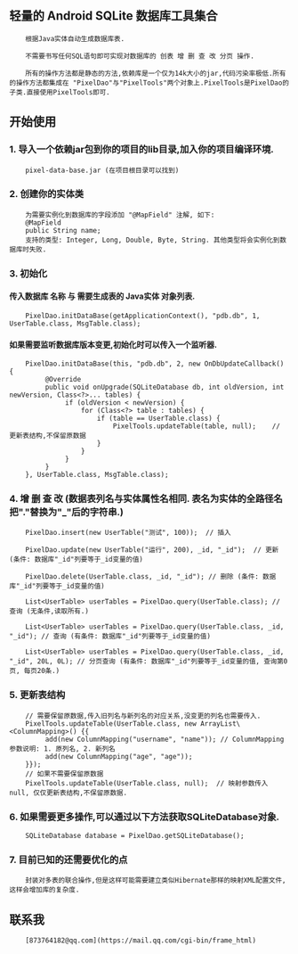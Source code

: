 ## 轻量的 Android SQLite 数据库工具集合
        根据Java实体自动生成数据库表.
        
        不需要书写任何SQL语句即可实现对数据库的 创表 增 删 查 改 分页 操作.
         
        所有的操作方法都是静态的方法,依赖库是一个仅为14k大小的jar,代码污染率极低.所有的操作方法都集成在 "PixelDao"与"PixelTools"两个对象上.PixelTools是PixelDao的子类.直接使用PixelTools即可.

## 开始使用

### 1. 导入一个依赖jar包到你的项目的lib目录,加入你的项目编译环境.
        pixel-data-base.jar (在项目根目录可以找到)

### 2. 创建你的实体类
        为需要实例化到数据库的字段添加 "@MapField" 注解, 如下:
        @MapField
        public String name;
        支持的类型: Integer, Long, Double, Byte, String. 其他类型将会实例化到数据库时失败.

### 3. 初始化
#### 传入数据库 名称 与 需要生成表的 Java实体 对象列表.
        PixelDao.initDataBase(getApplicationContext(), "pdb.db", 1, UserTable.class, MsgTable.class);
#### 如果需要监听数据库版本变更,初始化时可以传入一个监听器.
        PixelDao.initDataBase(this, "pdb.db", 2, new OnDbUpdateCallback() {
             @Override
             public void onUpgrade(SQLiteDatabase db, int oldVersion, int newVersion, Class<?>... tables) {
                  if (oldVersion < newVersion) {
                      for (Class<?> table : tables) {
                          if (table == UserTable.class) {
                              PixelTools.updateTable(table, null);    // 更新表结构,不保留原数据
                          }
                      }
                  }
             }
        }, UserTable.class, MsgTable.class);

### 4. 增 删 查 改  (数据表列名与实体属性名相同. 表名为实体的全路径名把"."替换为"_"后的字符串.)
        PixelDao.insert(new UserTable("测试", 100));  // 插入
        
        PixelDao.update(new UserTable("运行", 200), _id, "_id");  // 更新 (条件: 数据库"_id"列要等于_id变量的值)
        
        PixelDao.delete(UserTable.class, _id, "_id"); // 删除 (条件: 数据库"_id"列要等于_id变量的值)
        
        List<UserTable> userTables = PixelDao.query(UserTable.class); // 查询 (无条件,读取所有.)
        
        List<UserTable> userTables = PixelDao.query(UserTable.class, _id, "_id"); // 查询 (有条件: 数据库"_id"列要等于_id变量的值)
        
        List<UserTable> userTables = PixelDao.query(UserTable.class, _id, "_id", 20L, 0L); // 分页查询 (有条件: 数据库"_id"列要等于_id变量的值, 查询第0页, 每页20条.)

### 5. 更新表结构
        // 需要保留原数据,传入旧列名与新列名的对应关系,没变更的列名也需要传入.
        PixelTools.updateTable(UserTable.class, new ArrayList\<ColumnMapping>() {{ 
             add(new ColumnMapping("username", "name")); // ColumnMapping 参数说明: 1. 原列名, 2. 新列名
             add(new ColumnMapping("age", "age"));
        }});
        // 如果不需要保留原数据
        PixelTools.updateTable(UserTable.class, null);  // 映射参数传入 null, 仅仅更新表结构,不保留原数据.

### 6. 如果需要更多操作,可以通过以下方法获取SQLiteDatabase对象.
        SQLiteDatabase database = PixelDao.getSQLiteDatabase();

### 7. 目前已知的还需要优化的点
        封装对多表的联合操作,但是这样可能需要建立类似Hibernate那样的映射XML配置文件,这样会增加库的复杂度.
        
## 联系我
        [873764182@qq.com](https://mail.qq.com/cgi-bin/frame_html)
